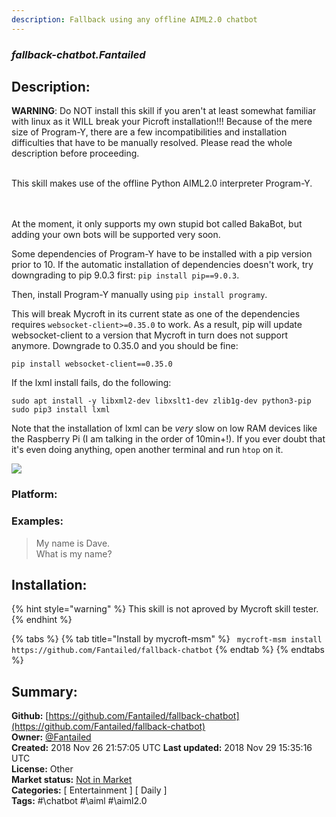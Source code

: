 ```yaml
---
description: Fallback using any offline AIML2.0 chatbot
---
```


### _fallback-chatbot.Fantailed_  
## Description:  
**WARNING**: Do NOT install this skill if you aren't at least somewhat familiar with linux as it WILL break your Picroft installation!!!
Because of the mere size of Program-Y, there are a few incompatibilities and installation difficulties that have to be manually resolved.
Please read the whole description before proceeding.

<br/>
This skill makes use of the offline Python AIML2.0 interpreter Program-Y.
<br/><br/><br/>

At the moment, it only supports my own stupid bot called BakaBot, but adding your own bots will be supported very soon.

Some dependencies of Program-Y have to be installed with a pip version prior to 10. If the automatic installation of dependencies doesn't work, try downgrading to pip 9.0.3 first:
`pip install pip==9.0.3`.

Then, install Program-Y manually using `pip install programy`.

This will break Mycroft in its current state as one of the dependencies requires `websocket-client>=0.35.0` to work. As a result, pip will update websocket-client to a version that Mycroft in turn does not support anymore. Downgrade to 0.35.0 and you should be fine:

```pip install websocket-client==0.35.0```

If the lxml install fails, do the following:
```
sudo apt install -y libxml2-dev libxslt1-dev zlib1g-dev python3-pip
sudo pip3 install lxml
```
Note that the installation of lxml can be _very_ slow on low RAM devices like the Raspberry Pi (I am talking in the order of 10min+!). If you
ever doubt that it's even doing anything, open another terminal and run `htop` on it.  
  
![](../.gitbook/assets/star.png)  
  
### Platform:  
  
### Examples:  
> My name is Dave.  
> What is my name?  
  
## Installation:  
{% hint style="warning" %}
This skill is not aproved by Mycroft skill tester.
{% endhint %}
    
{% tabs %}
{% tab title="Install by mycroft-msm" %}
``` mycroft-msm install https://github.com/Fantailed/fallback-chatbot```
{% endtab %}
  {% endtabs %}
    
## Summary:  
**Github:** [https://github.com/Fantailed/fallback-chatbot](https://github.com/Fantailed/fallback-chatbot)  
**Owner:** [@Fantailed](https://github.com/Fantailed)  
**Created:** 2018 Nov 26 21:57:05 UTC  **Last updated:** 2018 Nov 29 15:35:16 UTC  
**License:** Other  
**Market status:** [Not in Market](https://market.mycroft.ai/skill/)  
**Categories:** [ Entertainment ] [ Daily ]   
**Tags:** \#\chatbot \#\aiml \#\aiml2.0   
